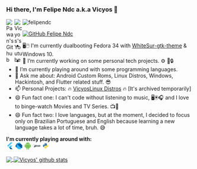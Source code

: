 ### Hi there, I'm Felipe Ndc a.k.a Vicyos 👋

<!---
Testing!
--->
<p align="left"> <img src="https://komarev.com/ghpvc/?username=felipendc&label=Views&color=blue&style=plastic" alt="felipendc" /> 

<a href="https://github.com/felipendc">
  <img align="left" alt="Pawan's Github" width="22px" src="https://cdn.jsdelivr.net/npm/simple-icons@v3/icons/github.svg" />
</a>

<a href="https://www.youtube.com/playlist?list=PLEHnzNeoCcNzT-ZpVu7aywVocaxr7XgNS">
  <img align="left" alt="Vicyos's Youtube" width="22px" src="https://cdn.jsdelivr.net/npm/simple-icons@v3/icons/youtube.svg" />
</a>
  
[![GitHub Felipe Ndc](https://img.shields.io/github/followers/felipendc?label=follow&style=social)](https://github.com/felipendc)

- 🖥️🖱️ I'm currently dualbooting Fedora 34 with [WhiteSur-gtk-theme](https://github.com/vinceliuice/WhiteSur-gtk-theme) & Windows 10.
- 🔭 I’m currently working on some personal tech projects. :gear:	:wrench::lock:	
- 🌱 I’m currently playing around with some programming languages.
- 💬 Ask me about: Android Custom Roms, Linux Distros, Windows, Hackintosh, and Flutter related stuff. :sunglasses:	
- 📫 Personal Projects: :fire:	[VicyosLinux Distros](https://github.com/felipendc/vicyos-build-folder) :fire:	[It's archived temporarily]
- 😄  Fun fact one: I can't code without listening to music, :desktop_computer::trackball::headphones: and I love to binge-watch Movies and TV Series. :tv::pizza:	
- 😄  Fun fact two: I love languages, but at the moment, I decided to focus only on Brazilian Portuguese and English because learning a new language takes a lot of time, bruh. :sweat_smile: 

**I'm currently playing around with:**  
<code><img height="20" src="https://raw.githubusercontent.com/github/explore/80688e429a7d4ef2fca1e82350fe8e3517d3494d/topics/flutter/flutter.png"></code>
<code><img height="20" src="https://raw.githubusercontent.com/github/explore/80688e429a7d4ef2fca1e82350fe8e3517d3494d/topics/dart/dart.png"></code>
<code><img height="20" src="https://raw.githubusercontent.com/github/explore/80688e429a7d4ef2fca1e82350fe8e3517d3494d/topics/android/android.png"></code>
<code><img height="20" src="https://raw.githubusercontent.com/github/explore/80688e429a7d4ef2fca1e82350fe8e3517d3494d/topics/bash/bash.png"></code>
<code><img height="20" src="https://raw.githubusercontent.com/github/explore/80688e429a7d4ef2fca1e82350fe8e3517d3494d/topics/python/python.png"></code>

<a href="https://github.com/felipendc">
  <img align="center" src="https://github-readme-stats.vercel.app/api/top-langs/?username=felipendc&theme=light&hide_langs_below=1" />
</a>

<a href="https://github.com/felipendc">
 <img align="center" src="https://github-readme-stats.vercel.app/api?username=felipendc&show_icons=true&theme=light&line_height=27" alt="Vicyos' github stats"/>
</a>

